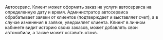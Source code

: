 Автосервис. Клиент может оформить заказ на услуги автосервиса на определенную дату и время. 
Администратор автосервиса обрабатывает заявки от клиентов (подтверждает и выставляет счет), 
а в случае изменения в заявке, уведомляет клиента. Клиент в личном кабинете видит историю 
своих заказов, может добавлять свои автомобили, а также может оставить отзыв.
